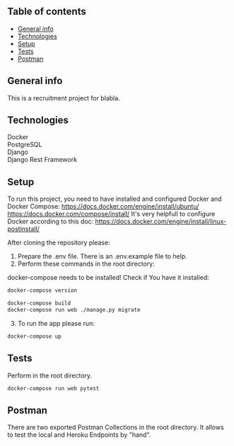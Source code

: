 ## Table of contents
* [General info](#general-info)
* [Technologies](#technologies)
* [Setup](#setup)
* [Tests](#tests)
* [Postman](#postman)

## General info
This is a recruitment project for blabla.

	
## Technologies
Docker\
PostgreSQL\
Django\
Django Rest Framework
	
## Setup
To run this project, you need to have installed and configured Docker and Docker Compose:
https://docs.docker.com/engine/install/ubuntu/
https://docs.docker.com/compose/install/
It's very helpfull to configure Docker according to this doc:
https://docs.docker.com/engine/install/linux-postinstall/

After cloning the repository please:
1. Prepare the .env file. There is an .env.example file to help.
2. Perform these commands in the root directory:

docker-compose needs to be installed!
Check if You have it installed:

```bash
docker-compose version
```

```bash
docker-compose build
docker-compose run web ./manage.py migrate
```

3. To run the app please run:
```bash
docker-compose up
```

## Tests
Perform in the root directory.
```bash
docker-compose run web pytest
```

## Postman
There are two exported Postman Collections in the root directory.
It allows to test the local and Heroku Endpoints by "hand".
